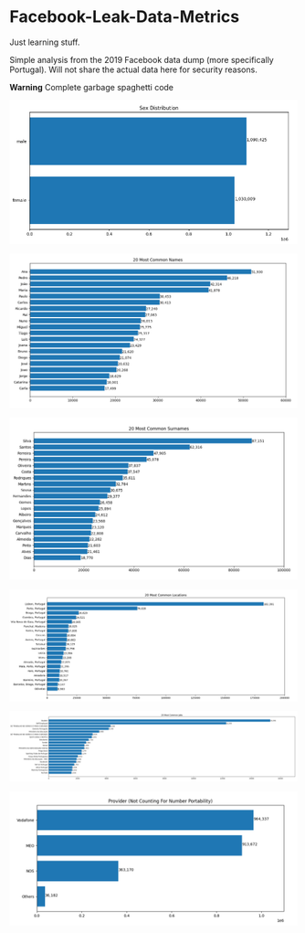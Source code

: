 # Facebook-Leak-Data-Metrics

Just learning stuff.

Simple analysis from the 2019 Facebook data dump (more specifically Portugal). Will not share the actual data here for security reasons.

**Warning** Complete garbage spaghetti code

![Sex Metrics](sex.png)

![Sex Metrics](name.png)

![Sex Metrics](surname.png)

![Sex Metrics](location.png)

![Sex Metrics](job.png)

![Sex Metrics](phone.png)


